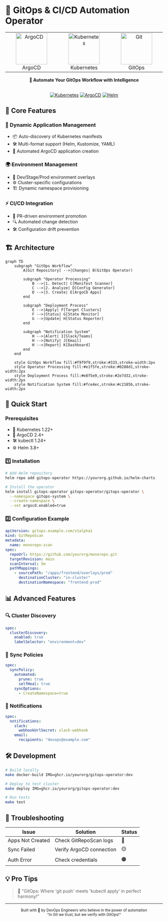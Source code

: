 # 🔄 GitOps & CI/CD Automation Operator

<div align="center">
  <table>
    <tr align="center">
      <td width="200">
        <img src="https://cdn.iconscout.com/icon/free/png-256/argo-3628736-3029959.png" width="100" alt="ArgoCD">
        <br>ArgoCD
      </td>
      <td width="200">
        <img src="https://cdn.iconscout.com/icon/free/png-256/kubernetes-3628739-3030165.png" width="100" alt="Kubernetes">
        <br>Kubernetes
      </td>
      <td width="200">
        <img src="https://cdn.iconscout.com/icon/free/png-256/git-225996.png" width="100" alt="Git">
        <br>GitOps
      </td>
    </tr>
  </table>

  <strong>🚀 Automate Your GitOps Workflow with Intelligence</strong>
  <br><br>

  [![Kubernetes](https://img.shields.io/badge/Kubernetes-1.22+-326CE5?style=for-the-badge&logo=kubernetes&logoColor=white)](https://kubernetes.io)
  [![ArgoCD](https://img.shields.io/badge/ArgoCD-2.4+-EF7B4D?style=for-the-badge&logo=argo&logoColor=white)](https://argoproj.github.io/cd)
  [![Helm](https://img.shields.io/badge/Helm-3.8+-0F1689?style=for-the-badge&logo=helm&logoColor=white)](https://helm.sh)
</div>

## 🎯 Core Features

### 🔄 Dynamic Application Management
- 📦 Auto-discovery of Kubernetes manifests
- 🛠️ Multi-format support (Helm, Kustomize, YAML)
- 🚀 Automated ArgoCD application creation

### 🌍 Environment Management
- 🎯 Dev/Stage/Prod environment overlays
- ⚙️ Cluster-specific configurations
- 🏗️ Dynamic namespace provisioning

### ⚡ CI/CD Integration
- 🔄 PR-driven environment promotion
- 🔍 Automated change detection
- 🛠️ Configuration drift prevention

## 🏗️ Architecture

```mermaid
graph TD
    subgraph "GitOps Workflow"
        A[Git Repository] -->|Changes| B(GitOps Operator)
        
        subgraph "Operator Processing"
            B -->|1. Detect| C[Manifest Scanner]
            C -->|2. Analyze| D[Config Generator]
            D -->|3. Create| E[ArgoCD Apps]
        end
        
        subgraph "Deployment Process"
            E -->|Apply| F[Target Clusters]
            F -->|Status| G[State Monitor]
            G -->|Update| H[Status Reporter]
        end
        
        subgraph "Notification System"
            H -->|Alert| I[Slack/Teams]
            H -->|Notify| J[Email]
            H -->|Report| K[Dashboard]
        end
    end

    style GitOps Workflow fill:#f9f9f9,stroke:#333,stroke-width:2px
    style Operator Processing fill:#e1f5fe,stroke:#0288d1,stroke-width:2px
    style Deployment Process fill:#e8f5e9,stroke:#2e7d32,stroke-width:2px
    style Notification System fill:#fce4ec,stroke:#c2185b,stroke-width:2px
```

## 🚀 Quick Start

### Prerequisites
- 🎯 Kubernetes 1.22+
- 🔄 ArgoCD 2.4+
- 🛠️ kubectl 1.24+
- ⚙️ Helm 3.8+

### 1️⃣ Installation

```bash
# Add Helm repository
helm repo add gitops-operator https://yourorg.github.io/helm-charts

# Install the operator
helm install gitops-operator gitops-operator/gitops-operator \
  --namespace gitops-system \
  --create-namespace \
  --set argocd.enabled=true
```

### 2️⃣ Configuration Example

```yaml
apiVersion: gitops.example.com/v1alpha1
kind: GitRepoScan
metadata:
  name: monorepo-scan
spec:
  repoUrl: https://github.com/yourorg/monorepo.git
  targetRevision: main
  scanInterval: 5m
  pathMappings:
    - sourcePath: "/apps/frontend/overlays/prod"
      destinationCluster: "in-cluster"
      destinationNamespace: "frontend-prod"
```

## 📊 Advanced Features

### 🔍 Cluster Discovery
```yaml
spec:
  clusterDiscovery:
    enabled: true
    labelSelector: "environment=dev"
```

### 🔄 Sync Policies
```yaml
spec:
  syncPolicy:
    automated:
      prune: true
      selfHeal: true
    syncOptions:
      - CreateNamespace=true
```

### 📧 Notifications
```yaml
spec:
  notifications:
    slack:
      webhookUrlSecret: slack-webhook
    email:
      recipients: "devops@example.com"
```

## 🛠️ Development

```bash
# Build locally
make docker-build IMG=ghcr.io/yourorg/gitops-operator:dev

# Deploy to test cluster
make deploy IMG=ghcr.io/yourorg/gitops-operator:dev

# Run tests
make test
```

## 🔧 Troubleshooting

| Issue | Solution | Status |
|-------|----------|---------|
| Apps Not Created | Check GitRepoScan logs | 🔴 |
| Sync Failed | Verify ArgoCD connection | 🟡 |
| Auth Error | Check credentials | 🟠 |

## 💡 Pro Tips

> 💭 "GitOps: Where 'git push' meets 'kubectl apply' in perfect harmony!"

---
<div align="center">
  <sub>Built with 💖 by DevOps Engineers who believe in the power of automation</sub>
  <br>
  <sub>"In Git we trust, but we verify with GitOps!"</sub>
</div>
